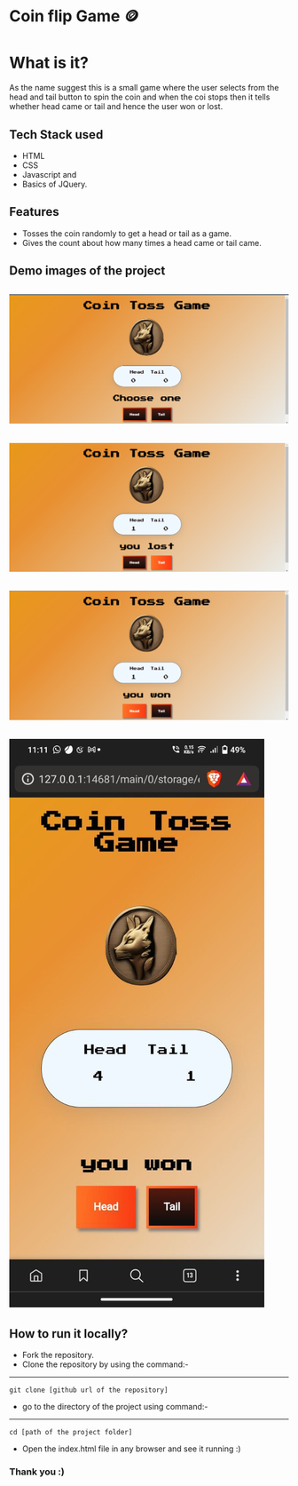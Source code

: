
# Coin flip Game 🪙

# What is it?
As the name suggest this is a small game where the user selects from the head and tail button to spin the coin and when the coi stops then it tells whether head came or tail and hence the user won or lost.

## Tech Stack used
- HTML 
- CSS 
- Javascript and
- Basics of JQuery.

## Features
- Tosses the coin randomly to get a head or tail as a game.
- Gives the count about how many times a head came or tail came.

## Demo images of the project
![Project demo 1](./assets/img1.png)
---
![Project demo 2](./assets/img2.png)
---
![Project demo 3](./assets/img3.png)
---
![Project demo 4](./assets/img4.jpg)
---

## How to run it locally?
- Fork the repository.
- Clone the repository by using the command:-
---
    git clone [github url of the repository]

- go to the directory of the project using command:-
---
    cd [path of the project folder]
    
- Open the index.html file in any browser and see it running :)

### Thank you :)



